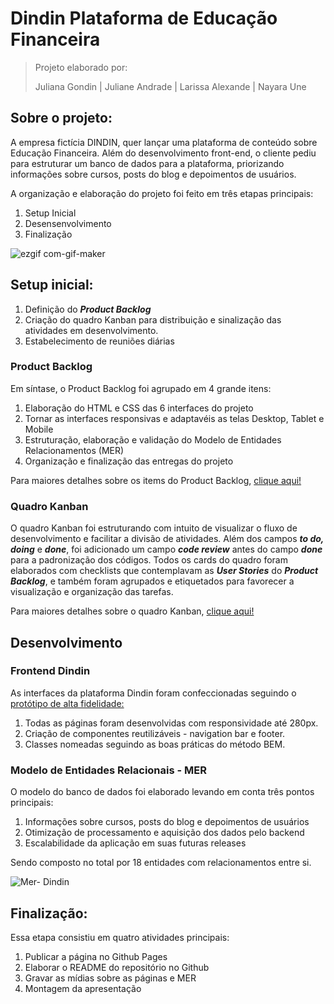 # Dindin Plataforma de Educação Financeira 

>Projeto elaborado por: 
>
>Juliana Gondin | Juliane Andrade | Larissa Alexande | Nayara Une 


## Sobre o projeto:

A empresa fictícia DINDIN, quer lançar uma plataforma de conteúdo sobre Educação Financeira.
Além do desenvolvimento front-end, o cliente pediu para estruturar um banco de dados para a plataforma, priorizando informações sobre cursos, posts do blog e depoimentos de usuários.

A organização e elaboração do projeto foi feito em três etapas principais:
1. Setup Inicial
2. Desensenvolvimento
3. Finalização

![ezgif com-gif-maker](https://user-images.githubusercontent.com/87341547/137173522-fb8770d4-7ae6-4bf9-9ce5-4a82a5f1963b.gif)


## Setup inicial:

1. Definição do ***Product Backlog*** 
2. Criação do quadro Kanban para distribuição e sinalização das atividades em desenvolvimento.
3. Estabelecimento de reuniões diárias


### Product Backlog

Em síntase, o Product Backlog foi agrupado em 4 grande itens:

1. Elaboração do HTML e CSS das 6 interfaces do projeto
2. Tornar as interfaces responsivas e adaptavéis as telas Desktop, Tablet e Mobile
3. Estruturação, elaboração e validação do Modelo de Entidades Relacionamentos (MER)
4. Organização e finalização das entregas do projeto

Para maiores detalhes sobre os items do Product Backlog, [clique aqui!](https://trello.com/invite/b/ktHRNqIW/702ce8c522786465ed08f08e051c0de9/kanban-desafio-praelas)


### Quadro Kanban

O quadro Kanban foi estruturando com intuito de visualizar o fluxo de desenvolvimento e facilitar a divisão de atividades.
Além dos campos ***to do, doing*** e ***done***, foi adicionado um campo ***code review*** antes do campo ***done*** para a padronização dos códigos.
Todos os cards do quadro foram elaborados com checklists que contemplavam as ***User Stories*** do ***Product Backlog***, e também foram agrupados e etiquetados para favorecer a visualização e organização das tarefas.

Para maiores detalhes sobre o quadro Kanban, [clique aqui!](https://trello.com/invite/b/ktHRNqIW/702ce8c522786465ed08f08e051c0de9/kanban-desafio-praelas)

## Desenvolvimento

### Frontend Dindin

As interfaces da plataforma Dindin foram confeccionadas seguindo o [protótipo de alta fidelidade:](https://www.figma.com/file/fBQ1nm00ynNQPK9GBwyMBc/dindin?node-id=0%3A1)

1. Todas as páginas foram desenvolvidas com responsividade até 280px.
2. Criação de componentes reutilizáveis - navigation bar e footer.
3. Classes nomeadas seguindo as boas práticas do método BEM.

### Modelo de Entidades Relacionais - MER 

O modelo do banco de dados foi elaborado levando em conta três pontos principais:

1. Informações sobre cursos, posts do blog e depoimentos de usuários
2. Otimização de processamento e aquisição dos dados pelo backend
3. Escalabilidade da aplicação em suas futuras releases

Sendo composto no total por 18 entidades com relacionamentos entre si.

![Mer- Dindin](https://user-images.githubusercontent.com/81695946/137183167-c5ad353f-42d0-45fd-8664-8b10495a72da.jpg)


## Finalização:

Essa etapa consistiu em quatro atividades principais:
1. Publicar a página no Github Pages
2. Elaborar o README do repositório no Github
3. Gravar as mídias sobre as páginas e MER
4. Montagem da apresentação







